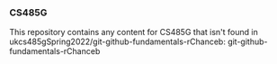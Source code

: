 ### CS485G

This repository contains any content for CS485G that isn't found in ukcs485gSpring2022/git-github-fundamentals-rChanceb: git-github-fundamentals-rChanceb
